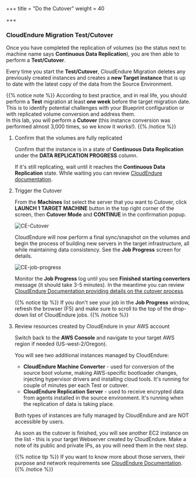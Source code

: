 +++
title = "Do the Cutover"
weight = 40

+++
### CloudEndure Migration Test/Cutover

Once you have completed the replication of volumes (so the status next to machine name says **Continuous Data Replication**), you are then able to perform a **Test/Cutover**.

Every time you start the **Test/Cutover**, CloudEndure Migration deletes any previously created instances and creates a **new Target instance** that is up to date with the latest copy of the data from the Source Environment.

{{% notice note %}}
According to best practice, and in real life, you should perform a **Test** migration at least **one week** before the target migration date. This is to identify potential challenges with your Blueprint configuration or with replicated volume conversion and address them.  
In this lab, you will perform a **Cutover** (this instance conversion was performed almost 3,000 times, so we know it works!).
{{% /notice %}}


1. Confirm that the volumes are fully replicated
   
    Confirm that the instance is in a state of **Continuous Data Replication** under the **DATA REPLICATION PROGRESS** column.

    If it's still replicating, wait until it reaches the **Continuous Data Replication** state. While waiting you can review <a href="https://docs.cloudendure.com/" target="_blank">CloudEndure documentation</a>.

2. Trigger the Cutover
   
    From the **Machines** list select the server that you want to Cutover, click **LAUNCH 1 TARGET MACHINE** button in the top right corner of the screen, then **Cutover Mode** and **CONTINUE** in the confirmation popup.

    ![CE-Cutover](/ce/CE-Cutover.png)

    CloudEndure will now perform a final sync/snapshot on the volumes and begin the process of building new servers in the target infrastructure, all while maintaining data consistency. See the **Job Progress** screen for details.


    ![CE-job-progress](/ce/CE-job-progress.png)

    Monitor the **Job Progress** log until you see **Finished starting converters** message (it should take 3-5 minutes). In the meantime you can review <a href="https://docs.cloudendure.com/#Configuring_and_Running_Migration/Performing_a_Migration_Cutover/Performing_a_Migration_Cutover.htm" target="_blank">CloudEndure Documentation providing details on the cutover process</a>.

    {{% notice tip %}}
If you don't see your job in the **Job Progress** window, refresh the browser (F5) and make sure to scroll to the top of the drop-down list of CloudEndure jobs.
{{% /notice %}}

1. Review resources created by CloudEndure in your AWS account
   
    Switch back to the **AWS Console** and navigate to your target AWS region if needed (US-west-2/Oregon).
   
    You will see two additional instances managed by CloudEndure:
    - **CloudEndure Machine Converter** - used for conversion of the source boot volume, making AWS-specific bootloader changes, injecting hypervisor drivers and installing cloud tools. It's running for couple of minutes per each Test or cutover.
    - **CloudEndure Replication Server** - used to receive encrypted data from agents installed in the source environment. It's running when the replication of data is taking place.

    Both types of instances are fully managed by CloudEndure and are NOT accessible by users.

    As soon as the cutover is finished, you will see another EC2 instance on the list - this is your target Webserver created by CloudEndure. Make a note of its public and private IPs, as you will need them in the next step.

    {{% notice tip %}}
If you want to know more about those servers, their purpose and network requirements see <a href="https://docs.cloudendure.com/#Preparing_Your_Environments/Network_Requirements/Network_Requirements.htm" target="_blank">CloudEndure Documentation</a>.
{{% /notice %}}
